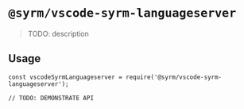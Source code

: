 # `@syrm/vscode-syrm-languageserver`

> TODO: description

## Usage

```
const vscodeSyrmLanguageserver = require('@syrm/vscode-syrm-languageserver');

// TODO: DEMONSTRATE API
```
